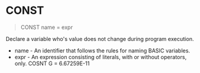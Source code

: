 # CONST

> CONST name = expr

Declare a variable who's value does not change during program execution.


* name - An identifier that follows the rules for naming BASIC variables.
* expr - An expression consisting of literals, with or without operators, only.
COSNT G = 6.67259E-11

